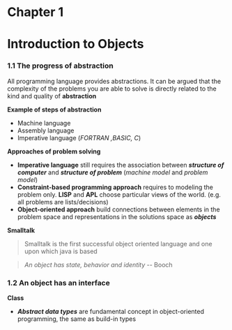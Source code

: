 # Chapter 1
# Introduction to Objects

### 1.1 The progress of abstraction

All programming language provides abstractions. It can be argued that the complexity of the problems you are able to solve is directly related to the kind and quality of **abstraction**

**Example of steps of abstraction**

* Machine language
* Assembly language
* Imperative language (*FORTRAN ,BASIC, C*)

**Approaches of problem solving**

* **Imperative language** still requires the association between ***structure of computer*** and ***structure of problem*** (*machine model* and *problem model*)
* **Constraint-based programming approach** requires to modeling the problem only. **LISP** and **APL** choose particular views of the world. (e.g. all problems are lists/decisions)
* **Object-oriented approach** build connections between elements in the problem space and representations in the solutions space as ***objects***

**Smalltalk**

> Smalltalk is the first successful object oriented language and one upon which java is based

> *An object has state, behavior and identity* -- Booch


### 1.2 An object has an interface

**Class**

* ***Abstract data types*** are fundamental concept in object-oriented programming, the same as build-in types





























